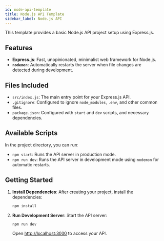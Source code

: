 ```yaml
---
id: node-api-template
title: Node.js API Template
sidebar_label: Node.js API
---
```


This template provides a basic Node.js API project setup using Express.js.

## Features

-   **Express.js**: Fast, unopinionated, minimalist web framework for Node.js.
-   **`nodemon`**: Automatically restarts the server when file changes are detected during development.

## Files Included

-   `src/index.js`: The main entry point for your Express.js API.
-   `.gitignore`: Configured to ignore `node_modules`, `.env`, and other common files.
-   `package.json`: Configured with `start` and `dev` scripts, and necessary dependencies.

## Available Scripts

In the project directory, you can run:

-   `npm start`: Runs the API server in production mode.
-   `npm run dev`: Runs the API server in development mode using `nodemon` for automatic restarts.

## Getting Started

1.  **Install Dependencies**: After creating your project, install the dependencies:
    ```bash
    npm install
    ```
2.  **Run Development Server**: Start the API server:
    ```bash
    npm run dev
    ```
    Open [http://localhost:3000](http://localhost:3000) to access your API.

